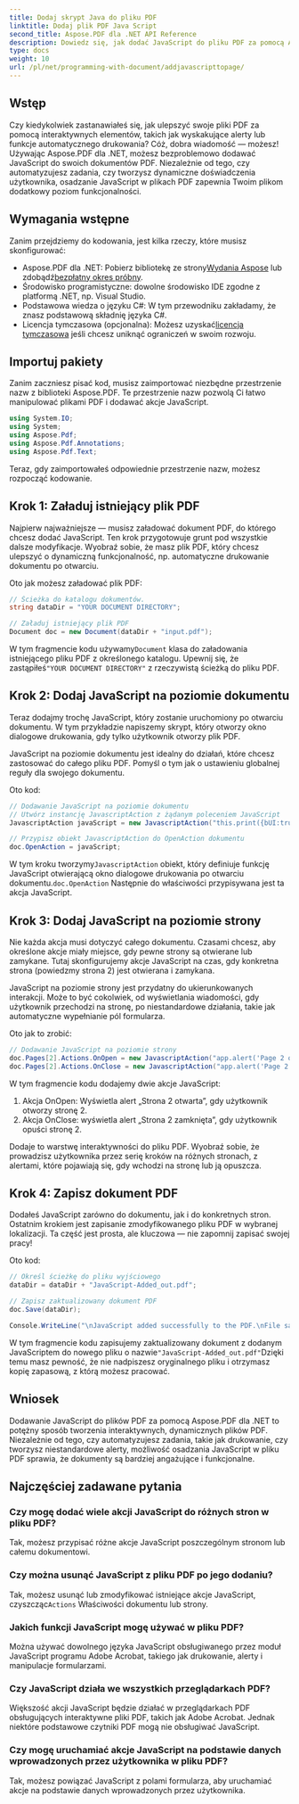 ```yaml
---
title: Dodaj skrypt Java do pliku PDF
linktitle: Dodaj plik PDF Java Script
second_title: Aspose.PDF dla .NET API Reference
description: Dowiedz się, jak dodać JavaScript do pliku PDF za pomocą Aspose.PDF dla .NET. Przewodnik krok po kroku z samouczkami kodu dla skryptów na poziomie dokumentu i strony.
type: docs
weight: 10
url: /pl/net/programming-with-document/addjavascripttopage/
---
```

## Wstęp

Czy kiedykolwiek zastanawiałeś się, jak ulepszyć swoje pliki PDF za pomocą interaktywnych elementów, takich jak wyskakujące alerty lub funkcje automatycznego drukowania? Cóż, dobra wiadomość — możesz! Używając Aspose.PDF dla .NET, możesz bezproblemowo dodawać JavaScript do swoich dokumentów PDF. Niezależnie od tego, czy automatyzujesz zadania, czy tworzysz dynamiczne doświadczenia użytkownika, osadzanie JavaScript w plikach PDF zapewnia Twoim plikom dodatkowy poziom funkcjonalności.

## Wymagania wstępne

Zanim przejdziemy do kodowania, jest kilka rzeczy, które musisz skonfigurować:

-  Aspose.PDF dla .NET: Pobierz bibliotekę ze strony[Wydania Aspose](https://releases.aspose.com/pdf/net/) lub zdobądź[bezpłatny okres próbny](https://releases.aspose.com/).
- Środowisko programistyczne: dowolne środowisko IDE zgodne z platformą .NET, np. Visual Studio.
- Podstawowa wiedza o języku C#: W tym przewodniku zakładamy, że znasz podstawową składnię języka C#.
-  Licencja tymczasowa (opcjonalna): Możesz uzyskać[licencja tymczasowa](https://purchase.aspose.com/temporary-license/) jeśli chcesz uniknąć ograniczeń w swoim rozwoju.

## Importuj pakiety

Zanim zaczniesz pisać kod, musisz zaimportować niezbędne przestrzenie nazw z biblioteki Aspose.PDF. Te przestrzenie nazw pozwolą Ci łatwo manipulować plikami PDF i dodawać akcje JavaScript.

```csharp
using System.IO;
using System;
using Aspose.Pdf;
using Aspose.Pdf.Annotations;
using Aspose.Pdf.Text;
```

Teraz, gdy zaimportowałeś odpowiednie przestrzenie nazw, możesz rozpocząć kodowanie.

## Krok 1: Załaduj istniejący plik PDF

Najpierw najważniejsze — musisz załadować dokument PDF, do którego chcesz dodać JavaScript. Ten krok przygotowuje grunt pod wszystkie dalsze modyfikacje. Wyobraź sobie, że masz plik PDF, który chcesz ulepszyć o dynamiczną funkcjonalność, np. automatyczne drukowanie dokumentu po otwarciu.

Oto jak możesz załadować plik PDF:

```csharp
// Ścieżka do katalogu dokumentów.
string dataDir = "YOUR DOCUMENT DIRECTORY";

// Załaduj istniejący plik PDF
Document doc = new Document(dataDir + "input.pdf");
```

 W tym fragmencie kodu używamy`Document` klasa do załadowania istniejącego pliku PDF z określonego katalogu. Upewnij się, że zastąpiłeś`"YOUR DOCUMENT DIRECTORY"` z rzeczywistą ścieżką do pliku PDF.

## Krok 2: Dodaj JavaScript na poziomie dokumentu

Teraz dodajmy trochę JavaScript, który zostanie uruchomiony po otwarciu dokumentu. W tym przykładzie napiszemy skrypt, który otworzy okno dialogowe drukowania, gdy tylko użytkownik otworzy plik PDF.

JavaScript na poziomie dokumentu jest idealny do działań, które chcesz zastosować do całego pliku PDF. Pomyśl o tym jak o ustawieniu globalnej reguły dla swojego dokumentu.

Oto kod:

```csharp
// Dodawanie JavaScript na poziomie dokumentu
// Utwórz instancję JavascriptAction z żądanym poleceniem JavaScript
JavascriptAction javaScript = new JavascriptAction("this.print({bUI:true,bSilent:false,bShrinkToFit:true});");

// Przypisz obiekt JavascriptAction do OpenAction dokumentu
doc.OpenAction = javaScript;
```

 W tym kroku tworzymy`JavascriptAction` obiekt, który definiuje funkcję JavaScript otwierającą okno dialogowe drukowania po otwarciu dokumentu.`doc.OpenAction` Następnie do właściwości przypisywana jest ta akcja JavaScript.

## Krok 3: Dodaj JavaScript na poziomie strony

Nie każda akcja musi dotyczyć całego dokumentu. Czasami chcesz, aby określone akcje miały miejsce, gdy pewne strony są otwierane lub zamykane. Tutaj skonfigurujemy akcje JavaScript na czas, gdy konkretna strona (powiedzmy strona 2) jest otwierana i zamykana.

JavaScript na poziomie strony jest przydatny do ukierunkowanych interakcji. Może to być cokolwiek, od wyświetlania wiadomości, gdy użytkownik przechodzi na stronę, po niestandardowe działania, takie jak automatyczne wypełnianie pól formularza.

Oto jak to zrobić:

```csharp
// Dodawanie JavaScript na poziomie strony
doc.Pages[2].Actions.OnOpen = new JavascriptAction("app.alert('Page 2 opened')");
doc.Pages[2].Actions.OnClose = new JavascriptAction("app.alert('Page 2 closed')");
```

W tym fragmencie kodu dodajemy dwie akcje JavaScript:
1. Akcja OnOpen: Wyświetla alert „Strona 2 otwarta”, gdy użytkownik otworzy stronę 2.
2. Akcja OnClose: wyświetla alert „Strona 2 zamknięta”, gdy użytkownik opuści stronę 2.

Dodaje to warstwę interaktywności do pliku PDF. Wyobraź sobie, że prowadzisz użytkownika przez serię kroków na różnych stronach, z alertami, które pojawiają się, gdy wchodzi na stronę lub ją opuszcza.

## Krok 4: Zapisz dokument PDF

Dodałeś JavaScript zarówno do dokumentu, jak i do konkretnych stron. Ostatnim krokiem jest zapisanie zmodyfikowanego pliku PDF w wybranej lokalizacji. Ta część jest prosta, ale kluczowa — nie zapomnij zapisać swojej pracy!

Oto kod:

```csharp
// Określ ścieżkę do pliku wyjściowego
dataDir = dataDir + "JavaScript-Added_out.pdf";

// Zapisz zaktualizowany dokument PDF
doc.Save(dataDir);

Console.WriteLine("\nJavaScript added successfully to the PDF.\nFile saved at " + dataDir);
```

 W tym fragmencie kodu zapisujemy zaktualizowany dokument z dodanym JavaScriptem do nowego pliku o nazwie`"JavaScript-Added_out.pdf"`Dzięki temu masz pewność, że nie nadpiszesz oryginalnego pliku i otrzymasz kopię zapasową, z którą możesz pracować.

## Wniosek

Dodawanie JavaScript do plików PDF za pomocą Aspose.PDF dla .NET to potężny sposób tworzenia interaktywnych, dynamicznych plików PDF. Niezależnie od tego, czy automatyzujesz zadania, takie jak drukowanie, czy tworzysz niestandardowe alerty, możliwość osadzania JavaScript w pliku PDF sprawia, że dokumenty są bardziej angażujące i funkcjonalne.

## Najczęściej zadawane pytania

### Czy mogę dodać wiele akcji JavaScript do różnych stron w pliku PDF?
Tak, możesz przypisać różne akcje JavaScript poszczególnym stronom lub całemu dokumentowi.

### Czy można usunąć JavaScript z pliku PDF po jego dodaniu?
Tak, możesz usunąć lub zmodyfikować istniejące akcje JavaScript, czyszcząc`Actions` Właściwości dokumentu lub strony.

### Jakich funkcji JavaScript mogę używać w pliku PDF?
Można używać dowolnego języka JavaScript obsługiwanego przez moduł JavaScript programu Adobe Acrobat, takiego jak drukowanie, alerty i manipulacje formularzami.

### Czy JavaScript działa we wszystkich przeglądarkach PDF?
Większość akcji JavaScript będzie działać w przeglądarkach PDF obsługujących interaktywne pliki PDF, takich jak Adobe Acrobat. Jednak niektóre podstawowe czytniki PDF mogą nie obsługiwać JavaScript.

### Czy mogę uruchamiać akcje JavaScript na podstawie danych wprowadzonych przez użytkownika w pliku PDF?
Tak, możesz powiązać JavaScript z polami formularza, aby uruchamiać akcje na podstawie danych wprowadzonych przez użytkownika.